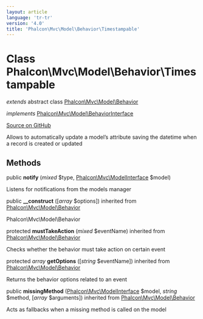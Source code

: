 ```yaml
---
layout: article
language: 'tr-tr'
version: '4.0'
title: 'Phalcon\Mvc\Model\Behavior\Timestampable'
---
```


# Class **Phalcon\Mvc\Model\Behavior\Timestampable**

*extends* abstract class [Phalcon\Mvc\Model\Behavior](/4.0/en/api/Phalcon_Mvc_Model_Behavior)

*implements* [Phalcon\Mvc\Model\BehaviorInterface](/4.0/en/api/Phalcon_Mvc_Model_BehaviorInterface)

<a href="https://github.com/phalcon/cphalcon/tree/v4.0.0/phalcon/mvc/model/behavior/timestampable.zep" class="btn btn-default btn-sm">Source on GitHub</a>

Allows to automatically update a model’s attribute saving the datetime when a record is created or updated

## Methods

public **notify** (*mixed* $type, [Phalcon\Mvc\ModelInterface](/4.0/en/api/Phalcon_Mvc_ModelInterface) $model)

Listens for notifications from the models manager

public **__construct** ([*array* $options]) inherited from [Phalcon\Mvc\Model\Behavior](/4.0/en/api/Phalcon_Mvc_Model_Behavior)

Phalcon\Mvc\Model\Behavior

protected **mustTakeAction** (*mixed* $eventName) inherited from [Phalcon\Mvc\Model\Behavior](/4.0/en/api/Phalcon_Mvc_Model_Behavior)

Checks whether the behavior must take action on certain event

protected *array* **getOptions** ([*string* $eventName]) inherited from [Phalcon\Mvc\Model\Behavior](/4.0/en/api/Phalcon_Mvc_Model_Behavior)

Returns the behavior options related to an event

public **missingMethod** ([Phalcon\Mvc\ModelInterface](/4.0/en/api/Phalcon_Mvc_ModelInterface) $model, *string* $method, [*array* $arguments]) inherited from [Phalcon\Mvc\Model\Behavior](/4.0/en/api/Phalcon_Mvc_Model_Behavior)

Acts as fallbacks when a missing method is called on the model